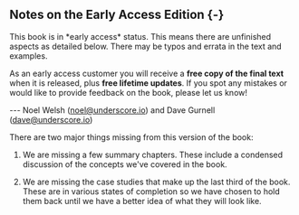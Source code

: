 ## Notes on the Early Access Edition {-}

<div class="callout callout-danger">
This book is in *early access* status. This means there are unfinished aspects as detailed below. There may be typos and errata in the text and examples.

As an early access customer you will receive a **free copy of the final text** when it is released, plus **free lifetime updates**. If you spot any mistakes or would like to provide feedback on the book, please let us know!

--- Noel Welsh ([noel@underscore.io](mailto:noel@underscore.io)) and Dave Gurnell ([dave@underscore.io](mailto:dave@underscore.io))
</div>

There are two major things missing from this version of the book:

1.  We are missing a few summary chapters. These include a condensed discussion of the concepts we've covered in the book.

2.  We are missing the case studies that make up the last third of the book. These are in various states of completion so we have chosen to hold them back until we have a better idea of what they will look like.
